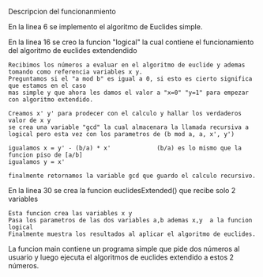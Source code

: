 Descripcion del funcionanmiento

En la linea 6 se implemento el algoritmo de Euclides simple.


En la linea 16 se creo la funcion "logical" la cual contiene el funcionamiento del algoritmo
	de euclides extendendido

	Recibimos los números a evaluar en el algoritmo de euclide y ademas tomando como referencia variables x y.
	Preguntamos si el "a mod b" es igual a 0, si esto es cierto significa que estamos en el caso
	mas simple y que ahora les damos el valor a "x=0" "y=1" para empezar con algoritmo extendido.

	Creamos x' y' para prodecer con el calculo y hallar los verdaderos valor de x y
	se crea una variable "gcd" la cual almacenara la llamada recursiva a logical pero esta vez con los parametros de (b mod a, a, x', y')

	igualamos x = y' - (b/a) * x'             (b/a) es lo mismo que la funcion piso de [a/b]
	igualamos y = x'

	finalmente retornamos la variable gcd que guardo el calculo recursivo.



En la linea 30 se crea la funcion euclidesExtended() que recibe solo 2 variables
	
	Esta funcion crea las variables x y
	Pasa los parametros de las dos variables a,b ademas x,y  a la funcion logical
	Finalmente muestra los resultados al aplicar el algoritmo de euclides.


La funcion main contiene un programa simple que pide dos números al usuario y luego
ejecuta el algoritmos de euclides extendido a estos 2 números.

